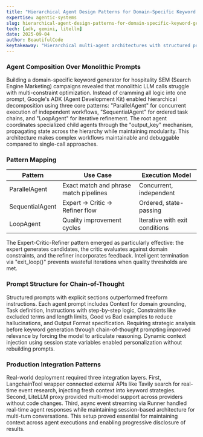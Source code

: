 ```yaml
---
title: "Hierarchical Agent Design Patterns for Domain-Specific Keyword Generation"
expertise: agentic-systems
slug: hierarchical-agent-design-patterns-for-domain-specific-keyword-generation
tech: [adk, gemini, litellm]
date: 2025-09-04
author: BeautifulCode
keytakeaway: "Hierarchical multi-agent architectures with structured prompts and domain-specific critic loops outperform monolithic LLM calls for complex, constraint-heavy generation tasks."
---
```


### Agent Composition Over Monolithic Prompts

Building a domain-specific keyword generator for hospitality SEM (Search Engine Marketing) campaigns revealed that monolithic LLM calls struggle with multi-constraint optimization. Instead of cramming all logic into one prompt, Google's ADK (Agent Development Kit) enabled hierarchical decomposition using three core patterns: "ParallelAgent" for concurrent execution of independent workflows, "SequentialAgent" for ordered task chains, and "LoopAgent" for iterative refinement. The root agent coordinates specialized child agents through the "output_key" mechanism, propagating state across the hierarchy while maintaining modularity. This architecture makes complex workflows maintainable and debuggable compared to single-call approaches.

### Pattern Mapping

| Pattern | Use Case | Execution Model |
|---------|----------|-----------------|
| ParallelAgent | Exact match and phrase match pipelines | Concurrent, independent |
| SequentialAgent | Expert → Critic → Refiner flow | Ordered, state-passing |
| LoopAgent | Quality improvement cycles | Iterative with exit conditions |

The Expert-Critic-Refiner pattern emerged as particularly effective: the expert generates candidates, the critic evaluates against domain constraints, and the refiner incorporates feedback. Intelligent termination via "exit_loop()" prevents wasteful iterations when quality thresholds are met.

### Prompt Structure for Chain-of-Thought

Structured prompts with explicit sections outperformed freeform instructions. Each agent prompt includes Context for domain grounding, Task definition, Instructions with step-by-step logic, Constraints like excluded terms and length limits, Good vs Bad examples to reduce hallucinations, and Output Format specification. Requiring strategic analysis before keyword generation through chain-of-thought prompting improved relevance by forcing the model to articulate reasoning. Dynamic context injection using session state variables enabled personalization without rebuilding prompts.

### Production Integration Patterns

Real-world deployment required three integration layers. First, LangchainTool wrapper connected external APIs like Tavily search for real-time event research, injecting fresh context into keyword strategies. Second, LiteLLM proxy provided multi-model support across providers without code changes. Third, async event streaming via Runner handled real-time agent responses while maintaining session-based architecture for multi-turn conversations. This setup proved essential for maintaining context across agent executions and enabling progressive disclosure of results.